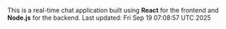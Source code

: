 This is a real-time chat application built using **React** for the frontend and **Node.js** for the backend.
Last updated: Fri Sep 19 07:08:57 UTC 2025
